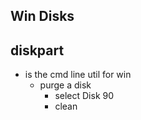 ## Win Disks


## diskpart
* is the cmd line util for win
  * purge a disk
    * select Disk 90
    * clean